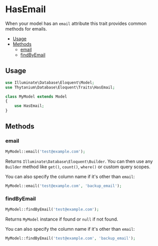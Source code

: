 # HasEmail

When your model has an `email` attribute this trait provides common methods for emails.

- [Usage](#usage)
- [Methods](#methods)
    - [email](#email)
    - [findByEmail](#findbyemail)

## Usage

```php
use Illuminate\Database\Eloquent\Model;
use Thytanium\Database\Eloquent\Traits\HasEmail;

class MyModel extends Model
{
    use HasEmail;
}
```

## Methods

### email

```php
MyModel::email('test@example.com');
```

Returns `Illuminate\Database\Eloquent\Builder`.
You can then use any `Builder` method like `get()`, `count()`, `where()` or custom query scopes.

You can also specify the column name if it's other than `email`:

```php
MyModel::email('test@example.com', 'backup_email');
```

### findByEmail

```php
MyModel::findByEmail('test@example.com');
```

Returns `MyModel` instance if found or `null` if not found.

You can also specify the column name if it's other than `email`:

```php
MyModel::findByEmail('test@example.com', 'backup_email');
```